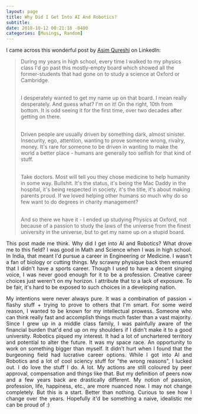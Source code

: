 ```yaml
---
layout: page
title: Why Did I Get Into AI And Robotics?
subtitle: 
date: 2018-10-12 00:21:18 -0400
categories: [Musings, Random]
---
```


<p align="justify"> I came across this wonderful post by <a href="https://ca.linkedin.com/in/asimq">Asim Qureshi</a> on LinkedIn:</p>

<blockquote>
During my years in high school, every time I walked to my physics class I'd go past this mostly-empty board which showed all the former-students that had gone on to study a science at Oxford or Cambridge. <br> <br>

I desperately wanted to get my name up on that board. I mean really desperately. And guess what? I'm on it! On the right, 10th from bottom. It is odd seeing it for the first time, over two decades after getting on there. <br> <br>

Driven people are usually driven by something dark, almost sinister. Insecurity, ego, attention, wanting to prove someone wrong, rivalry, money. It's rare for someone to be driven in wanting to make the world a better place - humans are generally too selfish for that kind of stuff. <br> <br>

Take doctors. Most will tell you they chose medicine to help humanity in some way. Bullshit. It's the status, it's being the Mac Daddy in the hospital, it's being respected in society, it's the title, it's about making parents proud. If we loved helping other humans so much why do so few want to do degrees in charity management? <br> <br>

And so there we have it - I ended up studying Physics at Oxford, not because of a passion to study the laws of the universe from the finest university in the universe, but to get my name up on a stupid board.
</blockquote>

<p align="justify"> This post made me think. Why did I get into AI and Robotics? What drove me to this field? I was good in Math and Science when I was in high school. In India, that meant I'd pursue a career in Engineering or Medicine. I wasn't a fan of biology or cutting things. My scrawny physique back then ensured that I didn't have a sports career. Though I used to have a decent singing voice, I was never good enough for it to be a profession. Creative career choices just weren't on my horizon. I attribute that to a lack of exposure. To be fair, it's hard to be exposed to such choices in a developing nation. </p>

<p align="justify"> My intentions were never always pure. It was a combination of passion + flashy stuff + trying to prove to others that I'm smart. For some weird reason, I wanted to be known for my intellectual prowess. Someone who can think really fast and accomplish things much faster than a vast majority. Since I grew up in a middle class family, I was painfully aware of the financial burden that'd end up on my shoulders if I didn't make it to a good university. Robotics piqued my interest. It had a lot of unchartered territory and potential to alter the future. It was my space race. An opportunity to work on something bigger than myself. It didn't hurt when I found that the burgeoning field had lucrative career options. While I got into AI and Robotics and a lot of cool sciency stuff for "the wrong reasons", I lucked out. I do love the stuff I do. A lot. My actions are still coloured by peer approval, compensation and things like that. But my definition of peers now and a few years back are drastically different. My notion of passion, profession, life, happiness, etc., are more nuanced now. I may not change completely. But this is a start. Better than nothing. Curious to see how I change over the years. Hopefully it'd be something a naive, idealistic me can be proud of :) </p> 